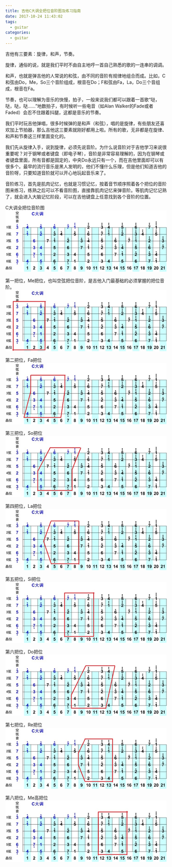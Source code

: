 ```yaml
---
title: 吉他C大调全把位音阶图及练习指南
date: 2017-10-24 11:43:02
tags:
  - guitar
categories:
  - guitar
---
```

吉他有三要素：旋律，和声，节奏。

旋律，通俗的说，就是我们平时不由自主地哼一首自己熟悉的歌的一连串的调调。

和声，也就是弹吉他的人常说的和弦，由不同的音阶有规律地组合而成。比如，C和弦由Do，Me，So三个音阶组成，根音在Do；F和弦由Fa，La，Do三个音组成，根音在Fa。<!--more-->

节奏，也可以理解为音乐的快慢，拍子，一般来说我们都可以跟着一首歌“哒，哒，哒，哒……”地数拍子，有时候听一些电音（如Alan Walker的Fade或者Faded）会忍不住跟着抖腿，这都是音乐的节奏。

我们平时玩吉他弹唱，很多时候弹的是和声（和弦），唱的是旋律，有些朋友还喜欢加上节拍器，那么吉他这三要素就刚好都用上啦。所有的歌，无非都是在旋律、和声和节奏这三样里面变化的。

我们先从旋律入手，说到旋律，必须先说音阶。为什么说音阶对于吉他学习来说很重要呢？对于钢琴或者键盘（即电子琴），音阶是非常容易理解的，因为在钢琴或者键盘里面，所有音都是固定的，中央Do永远只有一个，而在吉他里面却可以有很多个。最早的流行音乐是黑人发明的，他们不懂什么乐理，但是他们知道吉他的音阶呀，只要知道音阶就可以开心地玩起音乐来了。

音阶练习，首先是肌肉记忆，也就是习惯记忆，按着音节顺序照着各个把位的音阶图来练习，练熟之后可以不看音阶图，直接靠肌肉记忆来弹音阶。等肌肉记忆记熟了，就会进入大脑记忆阶段，可以在吉他键盘上任意找到各个音阶的位置。

C大调全把位音阶图
![guitarScale](guitarScale/guitarScale.jpg)

第一把位，Me把位，也叫空弦把位音阶，是吉他入门最基础的必须掌握的把位音阶。
![第一把位_me把位](guitarScale/GuitarScaleFirst.jpg)

第二把位，Fa把位
![第二把位，Fa把位](guitarScale/GuitarScaleSecond.jpg)

第三把位，So把位
![So把位](guitarScale/GuitarScaleThird.jpg)

第四把位，La把位
![La把位](guitarScale/GuitarScaleFourth.jpg)

第五把位，Si把位
![Si](guitarScale/GuitarScaleFifth.jpg)

第六把位，Do把位
![Do](guitarScale/GuitarScaleSixth.jpg)

第七把位，Re把位
![Re](guitarScale/GuitarScaleSeventh.jpg)

第八把位，Me高把位
![Me高把位](guitarScale/GuitarScaleHeigh_me.jpg)